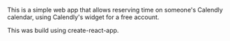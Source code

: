 This is a simple web app that allows reserving time on someone's Calendly calendar, using Calendly's widget for a free account.

This was build using create-react-app.
